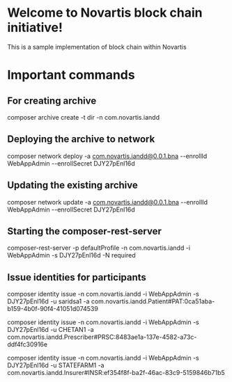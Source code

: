# Welcome to Novartis block chain initiative!

This is a sample implementation of block chain within Novartis

# Important commands

## For creating archive
composer archive create -t dir -n com.novartis.iandd

## Deploying the archive to network
composer network deploy -a com.novartis.iandd@0.0.1.bna --enrollId WebAppAdmin --enrollSecret DJY27pEnl16d

## Updating the existing archive
composer network update -a com.novartis.iandd@0.0.1.bna --enrollId WebAppAdmin --enrollSecret DJY27pEnl16d

## Starting the composer-rest-server
composer-rest-server -p defaultProfile -n com.novartis.iandd -i WebAppAdmin -s DJY27pEnl16d -N required

## Issue identities for participants
composer identity issue -n com.novartis.iandd -i WebAppAdmin -s DJY27pEnl16d -u saridsa1 -a com.novartis.iandd.Patient#PAT:0ca51aba-b159-4b0f-90f4-41051d074539

composer identity issue -n com.novartis.iandd -i WebAppAdmin -s DJY27pEnl16d -u CHETAN1 -a com.novartis.iandd.Prescriber#PRSC:8483ae1a-137e-4582-a73c-ddf4fc30916e

composer identity issue -n com.novartis.iandd -i WebAppAdmin -s DJY27pEnl16d -u STATEFARM1 -a com.novartis.iandd.Insurer#INSR:ef354f8f-ba2f-46ac-83c9-5159846b71b5
